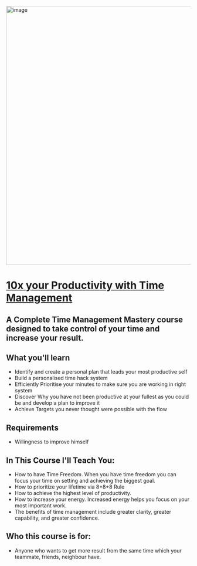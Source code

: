 <img width="706" alt="image" src="https://user-images.githubusercontent.com/51442719/167599406-c0e609d4-f764-4386-83f6-84a715623942.png">

# [10x your Productivity with Time Management](https://www.udemy.com/course/10x-your-productivity-with-time-management/)
## A Complete Time Management Mastery course designed to take control of your time and increase your result.

## What you'll learn
- Identify and create a personal plan that leads your most productive self
- Build a personalised time hack system
- Efficiently Prioritise your minutes to make sure you are working in right system
- Discover Why you have not been productive at your fullest as you could be and develop a plan to improve it
- Achieve Targets you never thought were possible with the flow

## Requirements
- Willingness to improve himself

## In This Course I'll Teach You:
- How to have Time Freedom. When you have time freedom you can focus your time on setting and achieving the biggest goal.
- How to prioritize your lifetime via 8+8+8 Rule
- How to achieve the highest level of productivity.
- How to increase your energy. Increased energy helps you focus on your most important work.
- The benefits of time management include greater clarity, greater capability, and greater confidence.

## Who this course is for:
- Anyone who wants to get more result from the same time which your teammate, friends, neighbour have.
